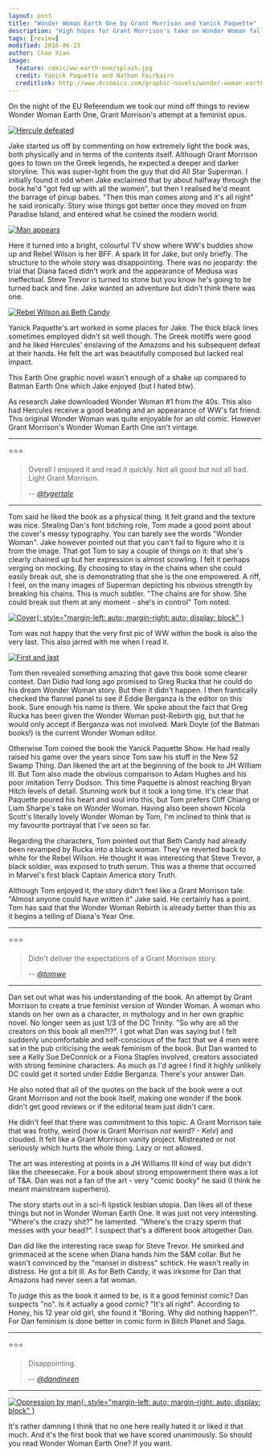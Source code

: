 ```yaml
---
layout: post
title: "Wonder Woman Earth One by Grant Morrison and Yanick Paquette"
description: "High hopes for Grant Morrison's take on Wonder Woman fall flat"
tags: [review]
modified: 2016-06-23
author: Chao Xian
image:
  feature: comic/ww-earth-one/splash.jpg
  credit: Yanick Paquette and Nathan Fairbairn
  creditlink: http://www.dccomics.com/graphic-novels/wonder-woman-earth-one-vol-1
---
```


On the night of the EU Referendum we took our mind off things to review Wonder Woman Earth One, Grant Morrison's attempt at a feminist opus.

[![Hercule defeated]({{site.url}}/images/comic/ww-earth-one/hercules-defeated.jpg)]({{site.url}}/images/comic/ww-earth-one/hercules-defeated.jpg)

Jake started us off by commenting on how extremely light the book was, both physically and in terms of the contents itself. Although Grant Morrison goes to town on the Greek legends, he expected a deeper and darker storyline. This was super-light from the guy that did All Star Superman. I initially found it odd when Jake exclaimed that by about halfway through the book he'd "got fed up with all the women", but then I realised he'd meant the barrage of pinup babes. "Then this man comes along and it's all right" he said ironically. Story wise things got better once they moved on from Paradise Island, and entered what he coined the modern world.

[![Man appears]({{site.url}}/images/comic/ww-earth-one/man.jpg)]({{site.url}}/images/comic/ww-earth-one/man.jpg)

Here it turned into a bright, colourful TV show where WW's buddies show up and Rebel Wilson is her BFF. A spark lit for Jake, but only briefly. The structure to the whole story was disappointing. There was no jeopardy: the trial that Diana faced didn't work and the appearance of Medusa was ineffectual. Steve Trevor is turned to stone but you know he's going to be turned back and fine. Jake wanted an adventure but didn't think there was one.

[![Rebel Wilson as Beth Candy]({{site.url}}/images/comic/ww-earth-one/beth-candy.jpg)]({{site.url}}/images/comic/ww-earth-one/beth-candy.jpg)

Yanick Paquette's art worked in some places for Jake. The thick black lines sometimes employed didn't sit well though. The Greek motiffs were good and he liked Hercules' enslaving of the Amazons and his subsequent defeat at their hands. He felt the art was beautifully composed but lacked real impact.

This Earth One graphic novel wasn't enough of a shake up compared to Batman Earth One which Jake enjoyed (but I hated btw).

As research Jake downloaded Wonder Woman #1 from the 40s. This also had Hercules receive a good beating and an appearance of WW's fat friend. This original Wonder Woman was quite enjoyable for an old comic. However Grant Morrison's Wonder Woman Earth One isn't vintage.

---
:star::star::star:

> Overall I enjoyed it and read it quickly. Not all good but not all bad. Light Grant Morrison.
>
> -- <cite>[@tygertale](https://twitter.com/tygertale)</cite>

---

Tom said he liked the book as a physical thing. It felt grand and the texture was nice. Stealing Dan's font bitching role, Tom made a good point about the cover's messy typography. You can barely see the words "Wonder Woman". Jake however pointed out that you can't fail to figure who it is from the image. That got Tom to say a couple of things on it: that she's clearly chained up but her expression is almost scowling. I felt it perhaps verging on mocking. By choosing to stay in the chains when she could easily break out, she is demonstrating that she is the one empowered. A riff, I feel, on the many images of Superman depicting his obvious strength by breaking his chains. This is much subtler. "The chains are for show. She could break out them at any moment - she's in control" Tom noted.

[![Cover]({{site.url}}/images/comic/ww-earth-one/cover.jpg){: style="margin-left: auto; margin-right: auto; display: block" }]({{site.url}}/images/comic/ww-earth-one/cover.jpg)

Tom was not happy that the very first pic of WW within the book is also the very last. This also jarred with me when I read it.

[![First and last]({{site.url}}/images/comic/ww-earth-one/first-last.jpg)]({{site.url}}/images/comic/ww-earth-one/first-last.jpg)

Tom then revealed something amazing that gave this book some clearer context. Dan Didio had long ago promised to Greg Rucka that he could do his dream Wonder Woman story. But then it didn't happen. I then frantically checked the flannel panel to see if Eddie Berganza is the editor on this book. Sure enough his name is there. We spoke about the fact that Greg Rucka has been given the Wonder Woman post-Rebirth gig, but that he would only accept if Berganza was not involved. Mark Doyle (of the Batman books!) is the current Wonder Woman editor.

Otherwise Tom coined the book the Yanick Paquette Show. He had really raised his game over the years since Tom saw his stuff in the New 52 Swamp Thing. Dan likened the art at the beginning of the book to JH William III. But Tom also made the obvious comparison to Adam Hughes and his poor imitation Terry Dodson. This time Paquette is almost reaching Bryan Hitch levels of detail. Stunning work but it took a long time. It's clear that Paquette poured his heart and soul into this, but Tom prefers Cliff Chiang or Liam Sharpe's take on Wonder Woman. Having also been shown Nicola Scott's literally lovely Wonder Woman by Tom, I'm inclined to think that is my favourite portrayal that I've seen so far.

Regarding the characters, Tom pointed out that Beth Candy had already been revamped by Rucka into a black woman. They've reverted back to white for the Rebel Wilson. He thought it was interesting that Steve Trevor, a black soldier, was exposed to truth serum. This was a theme that occurred in Marvel's first black Captain America story Truth.

Although Tom enjoyed it, the story didn't feel like a Grant Morrison tale. "Almost anyone could have written it" Jake said. He certainly has a point. Tom has said that the Wonder Woman Rebirth is already better than this as it begins a telling of Diana's Year One.

---
:star::star::star:

> Didn't deliver the expectations of a Grant Morrison story.
>
> -- <cite>[@tomwe](https://twitter.com/tomwe)</cite>

---

Dan set out what was his understanding of the book. An attempt by Grant Morrison to create a true feminist version of Wonder Woman. A woman who stands on her own as a character, in mythology and in her own graphic novel. No longer seen as just 1/3 of the DC Trinity. "So why are all the creators on this book all men?!?". I got what Dan was saying but I felt suddenly uncomfortable and self-conscious of the fact that we 4 men were sat in the pub criticising the weak feminism of the book. But Dan wanted to see a Kelly Sue DeConnick or a Fiona Staples involved, creators associated with strong feminine characters. As much as I'd agree I find it highly unlikely DC could get it sorted under Eddie Berganza. There's your answer Dan.

He also noted that all of the quotes on the back of the book were a out Grant Morrison and not the book itself, making one wonder if the book didn't get good reviews or if the editorial team just didn't care.

He didn't feel that there was commitment to this topic. A Grant Morrison tale that was frothy, weird (how is Grant Morrison *not* weird? - Kelv) and clouded. It felt like a Grant Morrison vanity project. Mistreated or not seriously which hurts the whole thing. Lazy or not allowed.

The art was interesting at points in a JH Williams III kind of way but didn't like the cheesecake. For a book about strong empowerment there was a lot of T&A. Dan was not a fan of the art - very "comic booky" he said (I think he meant mainstream superhero).

The story starts out in a sci-fi lipstick lesbian utopia. Dan likes all of these things but not in Wonder Woman Earth One. It was just not very interesting. "Where's the crazy shit?" he lamented. "Where's the crazy sperm that messes with your head?". I suspect that's a different book altogether Dan.

Dan did like the interesting race swap for Steve Trevor. He smirked and grimmaced at the scene when Diana hands him the S&M collar. But he wasn't convinced by the "mansel in distress" schtick. He wasn't really in distress. He got a bit ill. As for Beth Candy, it was irksome for Dan that Amazons had never seen a fat woman.

To judge this as the book it aimed to be, is it a good feminist comic? Dan suspects "no". Is it actually a good comic? "It's all right". According to Honey, his 12 year old girl, she found it "Boring. Why did nothing happen?". For Dan feminism is done better in comic form in Bitch Planet and Saga.

---
:star::star::star:

> Disappointing.
>
> -- <cite>[@dandineen](https://twitter.com/dandineen)</cite>

---

[![Oppression by man]({{site.url}}/images/comic/ww-earth-one/oppression.jpg){: style="margin-left: auto; margin-right: auto; display: block" }]({{site.url}}/images/comic/ww-earth-one/oppression.jpg)

It's rather damning I think that no one here really hated it or liked it that much. And it's the first book that we have scored unanimously. So should you read Wonder Woman Earth One? If you want.
